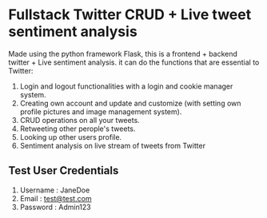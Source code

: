# Fullstack Twitter CRUD + Live tweet sentiment analysis

Made using the python framework Flask, this is a frontend + backend  twitter + Live sentiment analysis. it can do the functions that are essential to Twitter:

1. Login and logout functionalities with a login and cookie manager system.
2. Creating own account and update and customize (with setting own profile pictures and image management system).
3. CRUD operations on all your tweets.
4. Retweeting other perople's tweets.
5. Looking up other users profile.
6. Sentiment analysis on live stream of tweets from Twitter

## Test User Credentials
1. Username : JaneDoe
2. Email : test@test.com
3. Password : Admin123